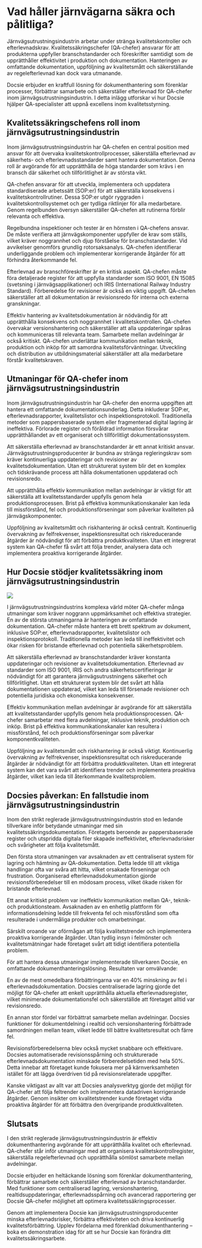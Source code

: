 # Vad håller järnvägarna säkra och pålitliga?

Järnvägsutrustningsindustrin arbetar under stränga kvalitetskontroller och efterlevnadskrav. Kvalitetssäkringschefer (QA-chefer) ansvarar för att produkterna uppfyller branschstandarder och föreskrifter samtidigt som de upprätthåller effektivitet i produktion och dokumentation. Hanteringen av omfattande dokumentation, uppföljning av kvalitetsmått och säkerställande av regelefterlevnad kan dock vara utmanande.

Docsie erbjuder en kraftfull lösning för dokumenthantering som förenklar processer, förbättrar samarbete och säkerställer efterlevnad för QA-chefer inom järnvägsutrustningsindustrin. I detta inlägg utforskar vi hur Docsie hjälper QA-specialister att uppnå excellens inom kvalitetsstyrning.

## Kvalitetssäkringschefens roll inom järnvägsutrustningsindustrin

Inom järnvägsutrustningsindustrin har QA-chefen en central position med ansvar för att övervaka kvalitetskontrollprocesser, säkerställa efterlevnad av säkerhets- och efterlevnadsstandarder samt hantera dokumentation. Denna roll är avgörande för att upprätthålla de höga standarder som krävs i en bransch där säkerhet och tillförlitlighet är av största vikt.

QA-chefen ansvarar för att utveckla, implementera och uppdatera standardiserade arbetssätt (SOP:er) för att säkerställa konsekvens i kvalitetskontrollrutiner. Dessa SOP:er utgör ryggraden i kvalitetskontrollsystemet och ger tydliga riktlinjer för alla medarbetare. Genom regelbunden översyn säkerställer QA-chefen att rutinerna förblir relevanta och effektiva.

Regelbundna inspektioner och tester är en hörnsten i QA-chefens ansvar. De måste verifiera att järnvägskomponenter uppfyller de krav som ställs, vilket kräver noggrannhet och djup förståelse för branschstandarder. Vid avvikelser genomförs grundlig rotorsaksanalys. QA-chefen identifierar underliggande problem och implementerar korrigerande åtgärder för att förhindra återkommande fel.

Efterlevnad av branschföreskrifter är en kritisk aspekt. QA-chefen måste föra detaljerade register för att uppfylla standarder som ISO 9001, EN 15085 (svetsning i järnvägsapplikationer) och IRIS (International Railway Industry Standard). Förberedelse för revisioner är också en viktig uppgift. QA-chefen säkerställer att all dokumentation är revisionsredo för interna och externa granskningar.

Effektiv hantering av kvalitetsdokumentation är nödvändig för att upprätthålla konsekvens och noggrannhet i kvalitetskontrollen. QA-chefen övervakar versionshantering och säkerställer att alla uppdateringar spåras och kommuniceras till relevanta team. Samarbete mellan avdelningar är också kritiskt. QA-chefen underlättar kommunikation mellan teknik, produktion och inköp för att samordna kvalitetsförväntningar. Utveckling och distribution av utbildningsmaterial säkerställer att alla medarbetare förstår kvalitetskraven.

## Utmaningar för QA-chefer inom järnvägsutrustningsindustrin

Inom järnvägsutrustningsindustrin har QA-chefer den enorma uppgiften att hantera ett omfattande dokumentationsunderlag. Detta inkluderar SOP:er, efterlevnadsrapporter, kvalitetslistor och inspektionsprotokoll. Traditionella metoder som pappersbaserade system eller fragmenterad digital lagring är ineffektiva. Förlorade register och föråldrad information försvårar upprätthållandet av ett organiserat och tillförlitligt dokumentationssystem.

Att säkerställa efterlevnad av branschstandarder är ett annat kritiskt ansvar. Järnvägsutrustningsproducenter är bundna av stränga regleringskrav som kräver kontinuerliga uppdateringar och revisioner av kvalitetsdokumentation. Utan ett strukturerat system blir det en komplex och tidskrävande process att hålla dokumentationen uppdaterad och revisionsredo.

Att upprätthålla effektiv kommunikation mellan avdelningar är viktigt för att säkerställa att kvalitetsstandarder uppfylls genom hela produktionsprocessen. Brist på effektiva kommunikationskanaler kan leda till missförstånd, fel och produktionsförseningar som påverkar kvaliteten på järnvägskomponenter.

Uppföljning av kvalitetsmått och riskhantering är också centralt. Kontinuerlig övervakning av felfrekvenser, inspektionsresultat och riskreducerande åtgärder är nödvändigt för att förbättra produktkvaliteten. Utan ett integrerat system kan QA-chefer få svårt att följa trender, analysera data och implementera proaktiva korrigerande åtgärder.

## Hur Docsie stödjer kvalitetssäkring inom järnvägsutrustningsindustrin

![](https://cdn.docsie.io/workspace_PxAvC1Uenuc7ad6H3/doc_wn84Jkoc6hIMTO2eE/file_t7oDeJd5R5tf3tYLb/image_ecc7c558-399a-a99e-384a-d43f69650da5.jpg)

I järnvägsutrustningsindustrins komplexa värld möter QA-chefer många utmaningar som kräver noggrann uppmärksamhet och effektiva strategier. En av de största utmaningarna är hanteringen av omfattande dokumentation. QA-chefer måste hantera ett brett spektrum av dokument, inklusive SOP:er, efterlevnadsrapporter, kvalitetslistor och inspektionsprotokoll. Traditionella metoder kan leda till ineffektivitet och ökar risken för bristande efterlevnad och potentiella säkerhetsproblem.

Att säkerställa efterlevnad av branschstandarder kräver konstanta uppdateringar och revisioner av kvalitetsdokumentation. Efterlevnad av standarder som ISO 9001, IRIS och andra säkerhetscertifieringar är nödvändigt för att garantera järnvägsutrustningens säkerhet och tillförlitlighet. Utan ett strukturerat system blir det svårt att hålla dokumentationen uppdaterad, vilket kan leda till försenade revisioner och potentiella juridiska och ekonomiska konsekvenser.

Effektiv kommunikation mellan avdelningar är avgörande för att säkerställa att kvalitetsstandarder uppfylls genom hela produktionsprocessen. QA-chefer samarbetar med flera avdelningar, inklusive teknik, produktion och inköp. Brist på effektiva kommunikationskanaler kan resultera i missförstånd, fel och produktionsförseningar som påverkar komponentkvaliteten.

Uppföljning av kvalitetsmått och riskhantering är också viktigt. Kontinuerlig övervakning av felfrekvenser, inspektionsresultat och riskreducerande åtgärder är nödvändigt för att förbättra produktkvaliteten. Utan ett integrerat system kan det vara svårt att identifiera trender och implementera proaktiva åtgärder, vilket kan leda till återkommande kvalitetsproblem.

## Docsies påverkan: En fallstudie inom järnvägsutrustningsindustrin

Inom den strikt reglerade järnvägsutrustningsindustrin stod en ledande tillverkare inför betydande utmaningar med sin kvalitetssäkringsdokumentation. Företagets beroende av pappersbaserade register och utspridda digitala filer skapade ineffektivitet, efterlevnadsrisker och svårigheter att följa kvalitetsmått.

Den första stora utmaningen var avsaknaden av ett centraliserat system för lagring och hämtning av QA-dokumentation. Detta ledde till att viktiga handlingar ofta var svåra att hitta, vilket orsakade förseningar och frustration. Oorganiserad efterlevnadsdokumentation gjorde revisionsförberedelser till en mödosam process, vilket ökade risken för bristande efterlevnad.

Ett annat kritiskt problem var ineffektiv kommunikation mellan QA-, teknik- och produktionsteam. Avsaknaden av en enhetlig plattform för informationsdelning ledde till frekventa fel och missförstånd som ofta resulterade i undermåliga produkter och omarbetningar.

Särskilt oroande var oförmågan att följa kvalitetstrender och implementera proaktiva korrigerande åtgärder. Utan tydlig insyn i felmönster och kvalitetsmätningar hade företaget svårt att tidigt identifiera potentiella problem.

För att hantera dessa utmaningar implementerade tillverkaren Docsie, en omfattande dokumenthanteringslösning. Resultaten var omvälvande:

En av de mest omedelbara förbättringarna var en 40% minskning av fel i efterlevnadsdokumentation. Docsies centraliserade lagring gjorde det möjligt för QA-chefer att enkelt upprätthålla aktuella efterlevnadsregister, vilket minimerade dokumentationsfel och säkerställde att företaget alltid var revisionsredo.

En annan stor fördel var förbättrat samarbete mellan avdelningar. Docsies funktioner för dokumentdelning i realtid och versionshantering förbättrade samordningen mellan team, vilket ledde till bättre kvalitetsresultat och färre fel.

Revisionsförberedelserna blev också mycket snabbare och effektivare. Docsies automatiserade revisionsspårning och strukturerade efterlevnadsdokumentation minskade förberedelsetiden med hela 50%. Detta innebar att företaget kunde fokusera mer på kärnverksamheten istället för att lägga överdriven tid på revisionsrelaterade uppgifter.

Kanske viktigast av allt var att Docsies analysverktyg gjorde det möjligt för QA-chefer att följa feltrender och implementera datadriven korrigerande åtgärder. Genom insikter om kvalitetstrender kunde företaget vidta proaktiva åtgärder för att förbättra den övergripande produktkvaliteten.

## Slutsats

I den strikt reglerade järnvägsutrustningsindustrin är effektiv dokumenthantering avgörande för att upprätthålla kvalitet och efterlevnad. QA-chefer står inför utmaningar med att organisera kvalitetskontrollregister, säkerställa regelefterlevnad och upprätthålla sömlöst samarbete mellan avdelningar.

Docsie erbjuder en heltäckande lösning som förenklar dokumenthantering, förbättrar samarbete och säkerställer efterlevnad av branschstandarder. Med funktioner som centraliserad lagring, versionshantering, realtidsuppdateringar, efterlevnadsspårning och avancerad rapportering ger Docsie QA-chefer möjlighet att optimera kvalitetssäkringsprocesser.

Genom att implementera Docsie kan järnvägsutrustningsproducenter minska efterlevnadsrisker, förbättra effektiviteten och driva kontinuerlig kvalitetsförbättring. Upplev fördelarna med förenklad dokumenthantering – boka en demonstration idag för att se hur Docsie kan förändra ditt kvalitetssäkringsarbete.